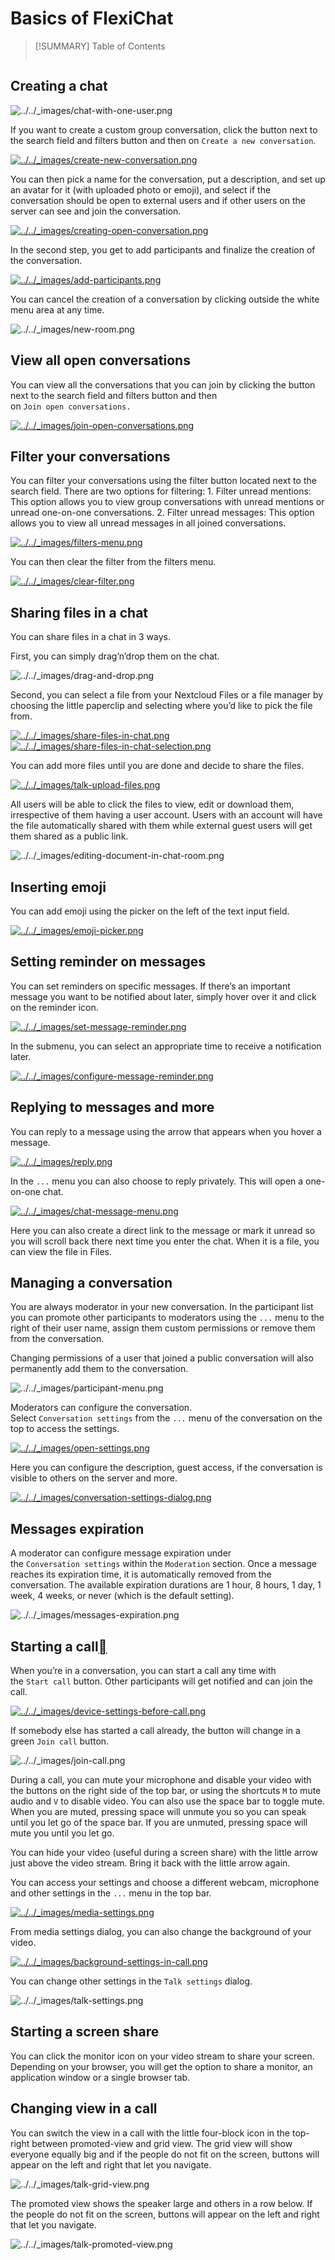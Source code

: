 # Basics of FlexiChat    


>[!SUMMARY] Table of Contents
>```table-of-contents
>```
## Creating a chat


![../../_images/chat-with-one-user.png](https://docs.nextcloud.com/server/latest/user_manual/_images/chat-with-one-user.png)

If you want to create a custom group conversation, click the button next to the search field and filters button and then on `Create a new conversation`.

[![../../_images/create-new-conversation.png](https://docs.nextcloud.com/server/latest/user_manual/_images/create-new-conversation.png)](https://docs.nextcloud.com/server/latest/user_manual/_images/create-new-conversation.png)

You can then pick a name for the conversation, put a description, and set up an avatar for it (with uploaded photo or emoji), and select if the conversation should be open to external users and if other users on the server can see and join the conversation.

[![../../_images/creating-open-conversation.png](https://docs.nextcloud.com/server/latest/user_manual/_images/creating-open-conversation.png)](https://docs.nextcloud.com/server/latest/user_manual/_images/creating-open-conversation.png)

In the second step, you get to add participants and finalize the creation of the conversation.

[![../../_images/add-participants.png](https://docs.nextcloud.com/server/latest/user_manual/_images/add-participants.png)](https://docs.nextcloud.com/server/latest/user_manual/_images/add-participants.png)

You can cancel the creation of a conversation by clicking outside the white menu area at any time.

![../../_images/new-room.png](https://docs.nextcloud.com/server/latest/user_manual/_images/new-room.png)

## View all open conversations

You can view all the conversations that you can join by clicking the button next to the search field and filters button and then on `Join open conversations.`

[![../../_images/join-open-conversations.png](https://docs.nextcloud.com/server/latest/user_manual/_images/join-open-conversations.png)](https://docs.nextcloud.com/server/latest/user_manual/_images/join-open-conversations.png)

## Filter your conversations
You can filter your conversations using the filter button located next to the search field. There are two options for filtering: 1. Filter unread mentions: This option allows you to view group conversations with unread mentions or unread one-on-one conversations. 2. Filter unread messages: This option allows you to view all unread messages in all joined conversations.

[![../../_images/filters-menu.png](https://docs.nextcloud.com/server/latest/user_manual/_images/filters-menu.png)](https://docs.nextcloud.com/server/latest/user_manual/_images/filters-menu.png)

You can then clear the filter from the filters menu.

[![../../_images/clear-filter.png](https://docs.nextcloud.com/server/latest/user_manual/_images/clear-filter.png)](https://docs.nextcloud.com/server/latest/user_manual/_images/clear-filter.png)

## Sharing files in a chat

You can share files in a chat in 3 ways.

First, you can simply drag’n’drop them on the chat.

![../../_images/drag-and-drop.png](https://docs.nextcloud.com/server/latest/user_manual/_images/drag-and-drop.png)

Second, you can select a file from your Nextcloud Files or a file manager by choosing the little paperclip and selecting where you’d like to pick the file from.

[![../../_images/share-files-in-chat.png](https://docs.nextcloud.com/server/latest/user_manual/_images/share-files-in-chat.png)](https://docs.nextcloud.com/server/latest/user_manual/_images/share-files-in-chat.png) [![../../_images/share-files-in-chat-selection.png](https://docs.nextcloud.com/server/latest/user_manual/_images/share-files-in-chat-selection.png)](https://docs.nextcloud.com/server/latest/user_manual/_images/share-files-in-chat-selection.png)

You can add more files until you are done and decide to share the files.

[![../../_images/talk-upload-files.png](https://docs.nextcloud.com/server/latest/user_manual/_images/talk-upload-files.png)](https://docs.nextcloud.com/server/latest/user_manual/_images/talk-upload-files.png)

All users will be able to click the files to view, edit or download them, irrespective of them having a user account. Users with an account will have the file automatically shared with them while external guest users will get them shared as a public link.

![../../_images/editing-document-in-chat-room.png](https://docs.nextcloud.com/server/latest/user_manual/_images/editing-document-in-chat-room.png)

## Inserting emoji

You can add emoji using the picker on the left of the text input field.

[![../../_images/emoji-picker.png](https://docs.nextcloud.com/server/latest/user_manual/_images/emoji-picker.png)](https://docs.nextcloud.com/server/latest/user_manual/_images/emoji-picker.png)

## Setting reminder on messages

You can set reminders on specific messages. If there’s an important message you want to be notified about later, simply hover over it and click on the reminder icon.

[![../../_images/set-message-reminder.png](https://docs.nextcloud.com/server/latest/user_manual/_images/set-message-reminder.png)](https://docs.nextcloud.com/server/latest/user_manual/_images/set-message-reminder.png)

In the submenu, you can select an appropriate time to receive a notification later.

[![../../_images/configure-message-reminder.png](https://docs.nextcloud.com/server/latest/user_manual/_images/configure-message-reminder.png)](https://docs.nextcloud.com/server/latest/user_manual/_images/configure-message-reminder.png)

## Replying to messages and more

You can reply to a message using the arrow that appears when you hover a message.

[![../../_images/reply.png](https://docs.nextcloud.com/server/latest/user_manual/_images/reply.png)](https://docs.nextcloud.com/server/latest/user_manual/_images/reply.png)

In the `...` menu you can also choose to reply privately. This will open a one-on-one chat.

[![../../_images/chat-message-menu.png](https://docs.nextcloud.com/server/latest/user_manual/_images/chat-message-menu.png)](https://docs.nextcloud.com/server/latest/user_manual/_images/chat-message-menu.png)

Here you can also create a direct link to the message or mark it unread so you will scroll back there next time you enter the chat. When it is a file, you can view the file in Files.

## Managing a conversation

You are always moderator in your new conversation. In the participant list you can promote other participants to moderators using the `...` menu to the right of their user name, assign them custom permissions or remove them from the conversation.

Changing permissions of a user that joined a public conversation will also permanently add them to the conversation.

![../../_images/participant-menu.png](https://docs.nextcloud.com/server/latest/user_manual/_images/participant-menu.png)

Moderators can configure the conversation. Select `Conversation settings` from the `...` menu of the conversation on the top to access the settings.

[![../../_images/open-settings.png](https://docs.nextcloud.com/server/latest/user_manual/_images/open-settings.png)](https://docs.nextcloud.com/server/latest/user_manual/_images/open-settings.png)

Here you can configure the description, guest access, if the conversation is visible to others on the server and more.

[![../../_images/conversation-settings-dialog.png](https://docs.nextcloud.com/server/latest/user_manual/_images/conversation-settings-dialog.png)](https://docs.nextcloud.com/server/latest/user_manual/_images/conversation-settings-dialog.png)

## Messages expiration

A moderator can configure message expiration under the `Conversation settings` within the `Moderation` section. Once a message reaches its expiration time, it is automatically removed from the conversation. The available expiration durations are 1 hour, 8 hours, 1 day, 1 week, 4 weeks, or never (which is the default setting).

![../../_images/messages-expiration.png](https://docs.nextcloud.com/server/latest/user_manual/_images/messages-expiration.png)

## Starting a call[](https://docs.nextcloud.com/server/latest/user_manual/en/talk/talk_basics.html#starting-a-call "Link to this heading")

When you’re in a conversation, you can start a call any time with the `Start call` button. Other participants will get notified and can join the call.

[![../../_images/device-settings-before-call.png](https://docs.nextcloud.com/server/latest/user_manual/_images/device-settings-before-call.png)](https://docs.nextcloud.com/server/latest/user_manual/_images/device-settings-before-call.png)

If somebody else has started a call already, the button will change in a green `Join call` button.

![../../_images/join-call.png](https://docs.nextcloud.com/server/latest/user_manual/_images/join-call.png)

During a call, you can mute your microphone and disable your video with the buttons on the right side of the top bar, or using the shortcuts `M` to mute audio and `V` to disable video. You can also use the space bar to toggle mute. When you are muted, pressing space will unmute you so you can speak until you let go of the space bar. If you are unmuted, pressing space will mute you until you let go.

You can hide your video (useful during a screen share) with the little arrow just above the video stream. Bring it back with the little arrow again.

You can access your settings and choose a different webcam, microphone and other settings in the `...` menu in the top bar.

[![../../_images/media-settings.png](https://docs.nextcloud.com/server/latest/user_manual/_images/media-settings.png)](https://docs.nextcloud.com/server/latest/user_manual/_images/media-settings.png)

From media settings dialog, you can also change the background of your video.

[![../../_images/background-settings-in-call.png](https://docs.nextcloud.com/server/latest/user_manual/_images/background-settings-in-call.png)](https://docs.nextcloud.com/server/latest/user_manual/_images/background-settings-in-call.png)

You can change other settings in the `Talk settings` dialog.

![../../_images/talk-settings.png](https://docs.nextcloud.com/server/latest/user_manual/_images/talk-settings.png)

## Starting a screen share

You can click the monitor icon on your video stream to share your screen. Depending on your browser, you will get the option to share a monitor, an application window or a single browser tab.

## Changing view in a call

You can switch the view in a call with the little four-block icon in the top-right between promoted-view and grid view. The grid view will show everyone equally big and if the people do not fit on the screen, buttons will appear on the left and right that let you navigate.

![../../_images/talk-grid-view.png](https://docs.nextcloud.com/server/latest/user_manual/_images/talk-grid-view.png)

The promoted view shows the speaker large and others in a row below. If the people do not fit on the screen, buttons will appear on the left and right that let you navigate.

![../../_images/talk-promoted-view.png](https://docs.nextcloud.com/server/latest/user_manual/_images/talk-promoted-view.png)